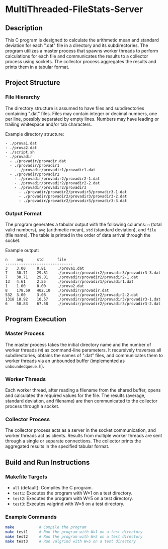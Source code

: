 # MultiThreaded-FileStats-Server

## Description
This C program is designed to calculate the arithmetic mean and standard deviation for each ".dat" file in a directory and its subdirectories. The program utilizes a master process that spawns worker threads to perform calculations for each file and communicates the results to a collector process using sockets. The collector process aggregates the results and prints them in a tabular format.

## Project Structure

### File Hierarchy
The directory structure is assumed to have files and subdirectories containing ".dat" files. Files may contain integer or decimal numbers, one per line, possibly separated by empty lines. Numbers may have leading or trailing whitespace and/or tab characters.

Example directory structure:
```
- ./prova1.dat
- ./prova2.dat
- ./script.sh
- ./provadir
  - ./provadir/provadir.dat
  - ./provadir/provadir1
    - ./provadir/provadir1/provadir1.dat
  - ./provadir/provadir2
    - ./provadir/provadir2/provadir2-1.dat
    - ./provadir/provadir2/provadir2-2.dat
    - ./provadir/provadir2/provadir3
      - ./provadir/provadir2/provadir3/provadir3-1.dat
      - ./provadir/provadir2/provadir3/provadir3-2.dat
      - ./provadir/provadir2/provadir3/provadir3-3.dat
```

### Output Format
The program generates a tabular output with the following columns: `n` (total valid numbers), `avg` (arithmetic mean), `std` (standard deviation), and `file` (file name). The table is printed in the order of data arrival through the socket.

Example output:
```
n    avg      std      file
------------------------------
3    3.00     0.81     ./prova1.dat
7    30.71    29.81    ./provadir/provadir2/provadir3/provadir3-3.dat
7    30.71    29.81    ./provadir/provadir2/provadir2-1.dat
13   4.61     2.55     ./provadir/provadir1/provadir1.dat
1    1.00     0.00     ./prova2.dat
8    178.59   402.10   ./provadir/provadir.dat
532  3.00     3.08     ./provadir/provadir2/provadir2-2.dat
1318 18.92    10.57    ./provadir/provadir2/provadir3/provadir3-1.dat
6    50.83    67.58    ./provadir/provadir2/provadir3/provadir3-2.dat
```

## Program Execution

### Master Process
The master process takes the initial directory name and the number of worker threads (`W`) as command-line parameters. It recursively traverses all subdirectories, obtains the names of ".dat" files, and communicates them to worker threads via an unbounded buffer (implemented as `unboundedqueue.h`).

### Worker Threads
Each worker thread, after reading a filename from the shared buffer, opens and calculates the required values for the file. The results (average, standard deviation, and filename) are then communicated to the collector process through a socket.

### Collector Process
The collector process acts as a server in the socket communication, and worker threads act as clients. Results from multiple worker threads are sent through a single or separate connections. The collector prints the aggregated results in the specified tabular format.

## Build and Run Instructions

### Makefile Targets
- `all` (default): Compiles the C program.
- `test1`: Executes the program with W=1 on a test directory.
- `test2`: Executes the program with W=5 on a test directory.
- `test3`: Executes valgrind with W=5 on a test directory.

### Example Commands
```bash
make           # Compile the program
make test1     # Run the program with W=1 on a test directory
make test2     # Run the program with W=5 on a test directory
make test3     # Run valgrind with W=5 on a test directory
```
